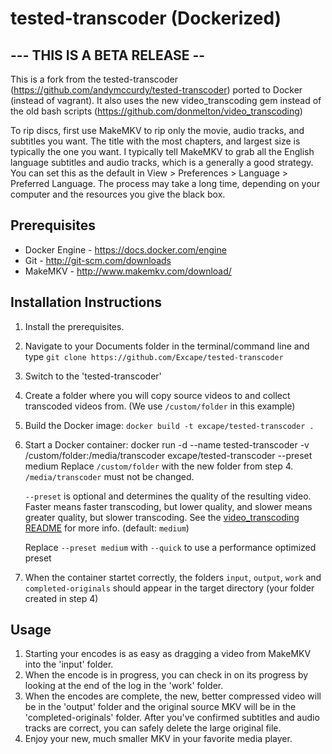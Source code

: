 # tested-transcoder (Dockerized)
## --- THIS IS A BETA RELEASE --

This is a fork from the tested-transcoder (https://github.com/andymccurdy/tested-transcoder) ported to Docker (instead of vagrant). It also uses the new video_transcoding gem instead of the old bash scripts (https://github.com/donmelton/video_transcoding)

To rip discs, first use MakeMKV to rip only the movie, audio tracks, and subtitles you want. The title with the most chapters, and largest size is typically the one you want. I typically tell MakeMKV to grab all the English language subtitles and audio tracks, which is a generally a good strategy. You can set this as the default in View > Preferences > Language > Preferred Language. The process may take a long time, depending on your computer and the resources you give the black box.

## Prerequisites

* Docker Engine - https://docs.docker.com/engine
* Git - http://git-scm.com/downloads
* MakeMKV - http://www.makemkv.com/download/

## Installation Instructions

1. Install the prerequisites.
2. Navigate to your Documents folder in the terminal/command line and type `git clone https://github.com/Excape/tested-transcoder`
3. Switch to the 'tested-transcoder'
4. Create a folder where you will copy source videos to and collect transcoded videos from. (We use `/custom/folder` in this example)
5. Build the Docker image:
    `docker build -t excape/tested-transcoder .`
6. Start a Docker container:
        docker run -d --name tested-transcoder -v /custom/folder:/media/transcoder excape/tested-transcoder --preset medium
    Replace `/custom/folder` with the new folder from step 4. `/media/transcoder` must not be changed.
    
    `--preset` is optional and determines the quality of the resulting video. Faster means faster transcoding, but lower quality, and slower means greater quality, but slower transcoding. See the [video_transcoding README](https://github.com/donmelton/video_transcoding#understanding-the-x264-preset-system) for more info. (default: `medium`)
    
    Replace `--preset medium` with `--quick` to use a performance optimized preset
7. When the container startet correctly, the folders `input`, `output`, `work` and `completed-originals` should appear in the target directory (your folder created in step 4)

## Usage

1. Starting your encodes is as easy as dragging a video from MakeMKV into the 'input' folder.
2. When the encode is in progress, you can check in on its progress by looking at the end of the log in the 'work' folder.
3. When the encodes are complete, the new, better compressed video will be in the 'output' folder and the original source MKV will be in the 'completed-originals' folder. After you've confirmed subtitles and audio tracks are correct, you can safely delete the large original file.
4. Enjoy your new, much smaller MKV in your favorite media player.
